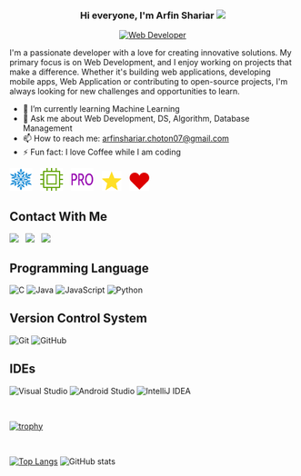 <h3 align="center">
    Hi everyone, I'm Arfin Shariar
    <img src="https://media.giphy.com/media/l1J9NJRqBAp3iHaxO/giphy.gif" width="50">
</h3>
<p align="center">
    <a href="https://git.io/typing-svg"><img src="https://readme-typing-svg.demolab.com?font=Fira+Code&size=16&pause=1000&color=36BA98&center=true&vCenter=true&random=false&width=435&lines=Web+Developer+%26+Machine+Learning+Expert;Coding+in+My+Blood" alt="Web Developer" /></a>
</p>


I'm a passionate developer with a love for creating innovative solutions. My primary focus is on Web Development, and I enjoy working on projects that make a difference. Whether it's building web applications, developing mobile apps, Web Application or contributing to open-source projects, I'm always looking for new challenges and opportunities to learn.

- 🌱 I’m currently learning Machine Learning 
- 💬 Ask me about Web Development, DS, Algorithm, Database Management 
- 📫 How to reach me: arfinshariar.choton07@gmail.com 
- ⚡ Fun fact: I love Coffee while I am coding 

<a href='https://archiveprogram.github.com/'><img src='https://raw.githubusercontent.com/acervenky/animated-github-badges/master/assets/acbadge.gif' width='40' height='40'></a> <a href='https://docs.github.com/en/developers'><img src='https://raw.githubusercontent.com/acervenky/animated-github-badges/master/assets/devbadge.gif' width='40' height='40'></a> <a href='https://github.com/pricing'><img src='https://raw.githubusercontent.com/acervenky/animated-github-badges/master/assets/pro.gif' width='40' height='40'></a> <a href='https://stars.github.com/'><img src='https://raw.githubusercontent.com/acervenky/animated-github-badges/master/assets/starbadge.gif' width='35' height='35'></a> <a href='https://docs.github.com/en/github/supporting-the-open-source-community-with-github-sponsors'><img src='https://raw.githubusercontent.com/acervenky/animated-github-badges/master/assets/sponsorbadge.gif' width='35' height='35'></a> 
<br>

## Contact With Me
<a href="https://www.linkedin.com/in/arfin-shariar?utm_source=share&utm_campaign=share_via&utm_content=profile&utm_medium=ios_app" target="_blank"><img src="https://img.shields.io/badge/linkedin-%230077B5.svg?style=for-the-badge&logo=linkedin&logoColor=white"/></a> &nbsp;
<a href="arfinshariar.choton07@gmail.com" target="_blank"><img src="https://img.shields.io/badge/Gmail-D14836?style=for-the-badge&logo=gmail&logoColor=white"/></a> &nbsp;
<a href="https://drive.google.com/file/d/1UkgAZrgmXA4W2cGxT6rxq9LBgv6UFSk3/view?usp=sharing" target="_blank"><img src="https://img.shields.io/badge/My%20resume-EC1C24.svg?style=for-the-badge&logo=Adobe%20Acrobat%20Reader&logoColor=white"/></a>

## Programming Language
![C](https://img.shields.io/badge/c-%2300599C.svg?style=for-the-badge&logo=c&logoColor=white) 
![Java](https://img.shields.io/badge/java-%23ED8B00.svg?style=for-the-badge&logo=openjdk&logoColor=white)
![JavaScript](https://img.shields.io/badge/javascript-%23323330.svg?style=for-the-badge&logo=javascript&logoColor=%23F7DF1E)
![Python](https://img.shields.io/badge/python-3670A0?style=for-the-badge&logo=python&logoColor=ffdd54)

## Version Control System
![Git](https://img.shields.io/badge/git-%23F05033.svg?style=for-the-badge&logo=git&logoColor=white)
![GitHub](https://img.shields.io/badge/github-%23121011.svg?style=for-the-badge&logo=github&logoColor=white)

## IDEs
![Visual Studio](https://img.shields.io/badge/Visual%20Studio-5C2D91.svg?style=for-the-badge&logo=visual-studio&logoColor=white)
![Android Studio](https://img.shields.io/badge/Android%20Studio-3DDC84.svg?style=for-the-badge&logo=android-studio&logoColor=white)
![IntelliJ IDEA](https://img.shields.io/badge/IntelliJIDEA-000000.svg?style=for-the-badge&logo=intellij-idea&logoColor=white)

<br>

[![trophy](https://github-profile-trophy.vercel.app/?username=ArfinShariar23)](https://github.com/ryo-ma/github-profile-trophy)

<br>

[![Top Langs](https://github-readme-stats.vercel.app/api/top-langs/?username=ArfinShariar23&layout=compact)](https://github.com/anuraghazra/github-readme-stats)
![GitHub stats](https://github-readme-stats.vercel.app/api?username=ArfinShariar23&show_icons=true&count_private=true)  
